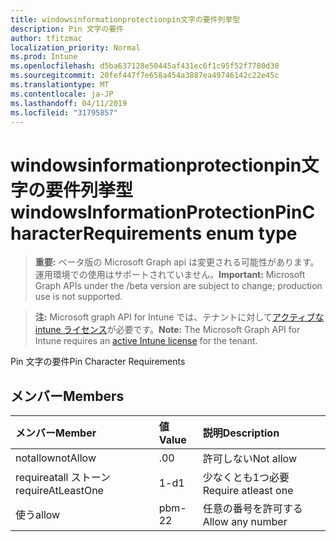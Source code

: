 ```yaml
---
title: windowsinformationprotectionpin文字の要件列挙型
description: Pin 文字の要件
author: tfitzmac
localization_priority: Normal
ms.prod: Intune
ms.openlocfilehash: d5ba637128e50445af431ec6f1c95f52f7780d38
ms.sourcegitcommit: 20fef447f7e658a454a3887ea49746142c22e45c
ms.translationtype: MT
ms.contentlocale: ja-JP
ms.lasthandoff: 04/11/2019
ms.locfileid: "31795857"
---
```

# <a name="windowsinformationprotectionpincharacterrequirements-enum-type"></a><span data-ttu-id="aa68a-103">windowsinformationprotectionpin文字の要件列挙型</span><span class="sxs-lookup"><span data-stu-id="aa68a-103">windowsInformationProtectionPinCharacterRequirements enum type</span></span>

> <span data-ttu-id="aa68a-104">**重要:** ベータ版の Microsoft Graph api は変更される可能性があります。運用環境での使用はサポートされていません。</span><span class="sxs-lookup"><span data-stu-id="aa68a-104">**Important:** Microsoft Graph APIs under the /beta version are subject to change; production use is not supported.</span></span>

> <span data-ttu-id="aa68a-105">**注:** Microsoft graph API for Intune では、テナントに対して[アクティブな intune ライセンス](https://go.microsoft.com/fwlink/?linkid=839381)が必要です。</span><span class="sxs-lookup"><span data-stu-id="aa68a-105">**Note:** The Microsoft Graph API for Intune requires an [active Intune license](https://go.microsoft.com/fwlink/?linkid=839381) for the tenant.</span></span>

<span data-ttu-id="aa68a-106">Pin 文字の要件</span><span class="sxs-lookup"><span data-stu-id="aa68a-106">Pin Character Requirements</span></span>

## <a name="members"></a><span data-ttu-id="aa68a-107">メンバー</span><span class="sxs-lookup"><span data-stu-id="aa68a-107">Members</span></span>
|<span data-ttu-id="aa68a-108">メンバー</span><span class="sxs-lookup"><span data-stu-id="aa68a-108">Member</span></span>|<span data-ttu-id="aa68a-109">値</span><span class="sxs-lookup"><span data-stu-id="aa68a-109">Value</span></span>|<span data-ttu-id="aa68a-110">説明</span><span class="sxs-lookup"><span data-stu-id="aa68a-110">Description</span></span>|
|:---|:---|:---|
|<span data-ttu-id="aa68a-111">notallow</span><span class="sxs-lookup"><span data-stu-id="aa68a-111">notAllow</span></span>|<span data-ttu-id="aa68a-112">.0</span><span class="sxs-lookup"><span data-stu-id="aa68a-112">0</span></span>|<span data-ttu-id="aa68a-113">許可しない</span><span class="sxs-lookup"><span data-stu-id="aa68a-113">Not allow</span></span>|
|<span data-ttu-id="aa68a-114">requireatall ストーン</span><span class="sxs-lookup"><span data-stu-id="aa68a-114">requireAtLeastOne</span></span>|<span data-ttu-id="aa68a-115">1-d</span><span class="sxs-lookup"><span data-stu-id="aa68a-115">1</span></span>|<span data-ttu-id="aa68a-116">少なくとも1つ必要</span><span class="sxs-lookup"><span data-stu-id="aa68a-116">Require atleast one</span></span>|
|<span data-ttu-id="aa68a-117">使う</span><span class="sxs-lookup"><span data-stu-id="aa68a-117">allow</span></span>|<span data-ttu-id="aa68a-118">pbm-2</span><span class="sxs-lookup"><span data-stu-id="aa68a-118">2</span></span>|<span data-ttu-id="aa68a-119">任意の番号を許可する</span><span class="sxs-lookup"><span data-stu-id="aa68a-119">Allow any number</span></span>|





